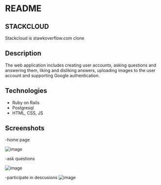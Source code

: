 # README

## STACKCLOUD 
Stackcloud is stawkoverflow.com clone


## Description
The web application includes creating user accounts, asking questions and answering them, liking and disliking answers, uploading images to the user account and supporting Google authentication.


## Technologies
- Ruby on Rails
- Postgresql
- HTML, CSS, JS

## Screenshots
-home page

![image](https://user-images.githubusercontent.com/59819615/154058534-a83c1ef9-0bfa-4f4e-9200-f823871d3fb9.png)

-ask questions

![image](https://user-images.githubusercontent.com/59819615/154058644-85e77ef9-2e0c-4478-b04d-74c1e8c1c669.png)

-participate in descusions
![image](https://user-images.githubusercontent.com/59819615/154059166-9a7af67b-bd97-4cc6-9136-cb2db496f936.png)












